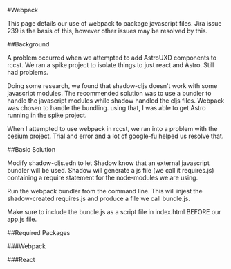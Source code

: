 #Webpack

This page details our use of webpack to package javascript files.
Jira issue 239 is the basis of this, however other issues may be
resolved by this.

##Background

A problem occurred when we attempted to add AstroUXD components to rccst.
We ran a spike project to isolate things to just react and Astro.
Still had problems.

Doing some research, we found that shadow-cljs doesn't work with some 
javascript modules. The recommended solution was to use a bundler to 
handle the javascript modules while shadow handled the cljs files.  Webpack
was chosen to handle the bundling.  using that, I was able to get Astro
running in the spike project.

When I attempted to use webpack in rccst, we ran into a problem with the
cesium project. Trial and error and a lot of google-fu helped us resolve that.

##Basic Solution

Modify shadow-cljs.edn to let Shadow know that an external javascript bundler will be used.
Shadow will generate a js file (we call it requires.js) containing a require statement for the 
node-modules we are using.

Run the webpack bundler from the command line.  This will injest the shadow-created requires.js and
produce a file we call bundle.js.

Make sure to include the bundle.js as a script file in index.html BEFORE our app.js file.

##Required Packages

###Webpack

###React
